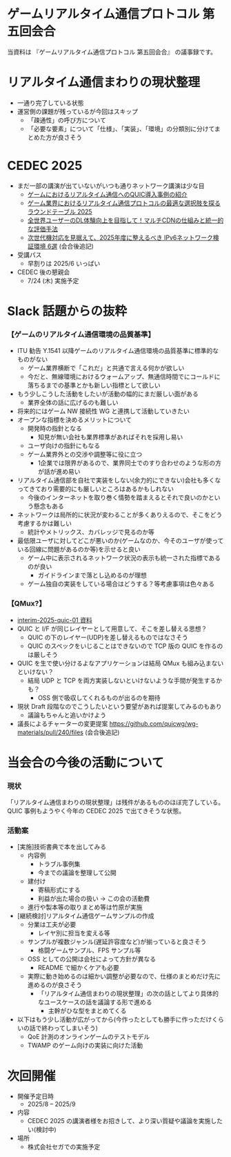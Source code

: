 ゲームリアルタイム通信プロトコル 第五回会合
===
当資料は 『ゲームリアルタイム通信プロトコル 第五回会合』 の議事録です。


# リアルタイム通信まわりの現状整理

- 一通り完了している状態
- 運営側の課題が残っているが今回はスキップ
    - 「疎通性」の呼び方について
    - 「必要な要素」について「仕様」、「実装」、「環境」の分類別に分けてまとめた方が良さそう


# CEDEC 2025

- まだ一部の講演が出ていないがいつも通りネットワーク講演は少な目
    - [ゲームにおけるリアルタイム通信へのQUIC導入事例の紹介](https://cedec.cesa.or.jp/2025/timetable/detail/s67ad95a3c83c2/)
    - [ゲーム業界におけるリアルタイム通信プロトコルの最適な選択肢を探るラウンドテーブル 2025](https://cedec.cesa.or.jp/2025/timetable/detail/s67b2616d2e68a/)
    - [全世界ユーザーのDL体験向上を目指して！マルチCDNの仕組みと統一的な評価手法](https://cedec.cesa.or.jp/2025/timetable/detail/s67af25472744d/)
    - [次世代機対応を見据えて、2025年度に整えるべき IPv6ネットワーク検証環境 6選](https://cedec.cesa.or.jp/2025/timetable/detail/s6841305a1d6b6/) (会合後追記)
- 受講パス
    - 早割りは 2025/6 いっぱい
- CEDEC 後の懇親会
    - 7/24 (木) 実施予定


# Slack 話題からの抜粋

### 【ゲームのリアルタイム通信環境の品質基準】

- ITU 勧告 Y.1541 以降ゲームのリアルタイム通信環境の品質基準に標準的なものがない
    - ゲーム業界横断で「これだ」と共通で言える何かが欲しい
    - 今だと、無線環境におけるウォームアップ、無通信時間でにコールドに落ちるまでの基準とかも新しい指標として欲しい
- もう少しこうした活動をしたいが活動の幅的にまだ厳しい面がある
    - 業界全体の話に広げるのも難しい
- 将来的にはゲーム NW 接続性 WG と連携して活動していきたい
- オープンな指標を決めるメリットについて
    - 開発時の指針となる
        - 知見が無い会社も業界標準があればそれを採用し易い
    - ユーザ向けの指針にもなる
    - ゲーム業界外との交渉や調整等に役に立つ
        - 1企業では限界があるので、業界同士でのすり合わせのような形の方が話が進め易い
- リアルタイム通信部を自社で実装をしない(余力的にできない)会社も多くなってきており需要的にも厳しいところはあるかもしれない
    - 今後のインターネットを取り巻く情勢を踏まえるとそれで良いのかという懸念もある
- ネットワークは局所的に状況が変わることが多くありえるので、そこをどう考慮するかは難しい
    - 統計やメトリックス、カバレッジで見るのか等
- 最低限ユーザに対してどこが悪いのか(ゲームなのか、今そのユーザが使っている回線に問題があるのか等)を示せると良い
    - ゲーム中に表示されるネットワーク状況の表示も統一された指標であるのが良い
        - ガイドラインまで落とし込めるのが理想
    - ゲーム独自の実装をしている場合はどうする？等考慮事項は色々ある

### 【QMux?】

- [interim-2025-quic-01 資料](https://datatracker.ietf.org/meeting/interim-2025-quic-01/materials/slides-interim-2025-quic-01-sessa-qmux-from-scope-to-requirements-00)
- QUIC と I/F が同じレイヤーとして用意して、そこを差し替える思想？
    - QUIC の下のレイヤー(UDP)を差し替えるものではなさそう
    - QUIC のスペックをいじることはできないので TCP 版の QUIC を作るのは厳しそう
- QUIC を生で使い分けるよなアプリケーションは結局 QMux も組み込まないといけない？
    - 結局 UDP と TCP を両方実装しないといけないような手間が発生するかも？
        - OSS 側で吸収してくれるものが出るのを期待
- 現状 Draft 段階なのでこうしたいという要望があれば提案してみるのもあり
    - 議論もちゃんと追いかけよう
- 議長によるチャーターの変更提案 https://github.com/quicwg/wg-materials/pull/240/files (会合後追記)


# 当会合の今後の活動について

### 現状

「リアルタイム通信まわりの現状整理」は残件があるもののほぼ完了している。
QUIC 事例もようやく今年の CEDEC 2025 で出てきそうな状態。

### 活動案

- [実施]技術書典で本を出してみる
    - 内容例
        - トラブル事例集
        - 今までの議論を整理して公開
    - 建付け
        - 寄稿形式にする
        - 利益が出た場合の扱い → この会の活動費
    - 進行や製本等の取りまとめ等は竹原が実施
- [継続検討]リアルタイム通信ゲームサンプルの作成
    - 分業は工夫が必要
        - レイヤ別に担当を変える等
    - サンプルが複数ジャンル(遅延許容度など)が揃っていると良さそう
        - 格闘ゲームサンプル、FPS サンプル等
    - OSS としての公開は会社によって方針が異なる
        - README で細かくケアも必要
    - 実際に動き始めるのは細かい調整が必要なので、仕様のまとめだけ先に進めるのが良さそう
        - 「リアルタイム通信まわりの現状整理」の次の話としてより具体的なユースケースの話を議論する形で進める
            - 主幹がひな型をまとめてくる
- 以下はもう少し活動が広がってから(今作ったとしても勝手に作っただけくらいの話で終わってしまいそう)
    - QoE 計測のオンラインゲームのテストモデル
    - TWAMP のゲーム向けの実装に向けた活動


# 次回開催

- 開催予定日時
    - 2025/8 – 2025/9
- 内容
    - CEDEC 2025 の講演者様をお招きして、より深い質疑や議論を実施したい(検討中)
- 場所
    - 株式会社セガでの実施予定

